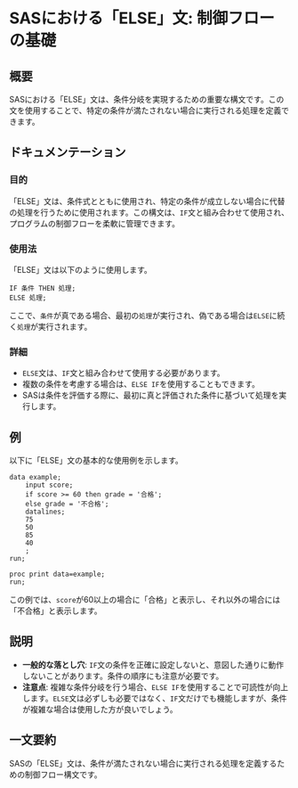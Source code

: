 <!--
Meta Description: # SASにおける「ELSE」文: 制御フローの基礎 ## 概要 SASにおける「ELSE」文は、条件分岐を実現するための重要な構文です。この文を使用することで、特定の条件が満たされない場合に実行される処理を定義できます。 ## ドキュメンテーション ### 目的 「ELSE」文は、条件式とともに使...
Meta Keywords: else, score, sasにおける, sas, then
-->

# SASにおける「ELSE」文: 制御フローの基礎

## 概要
SASにおける「ELSE」文は、条件分岐を実現するための重要な構文です。この文を使用することで、特定の条件が満たされない場合に実行される処理を定義できます。

## ドキュメンテーション
### 目的
「ELSE」文は、条件式とともに使用され、特定の条件が成立しない場合に代替の処理を行うために使用されます。この構文は、`IF`文と組み合わせて使用され、プログラムの制御フローを柔軟に管理できます。

### 使用法
「ELSE」文は以下のように使用します。

```sas
IF 条件 THEN 処理;
ELSE 処理;
```

ここで、`条件`が真である場合、最初の`処理`が実行され、偽である場合は`ELSE`に続く`処理`が実行されます。

### 詳細
- `ELSE`文は、`IF`文と組み合わせて使用する必要があります。
- 複数の条件を考慮する場合は、`ELSE IF`を使用することもできます。
- SASは条件を評価する際に、最初に真と評価された条件に基づいて処理を実行します。

## 例
以下に「ELSE」文の基本的な使用例を示します。

```sas
data example;
    input score;
    if score >= 60 then grade = '合格';
    else grade = '不合格';
    datalines;
    75
    50
    85
    40
    ;
run;

proc print data=example;
run;
```

この例では、`score`が60以上の場合に「合格」と表示し、それ以外の場合には「不合格」と表示します。

## 説明
- **一般的な落とし穴**: `IF`文の条件を正確に設定しないと、意図した通りに動作しないことがあります。条件の順序にも注意が必要です。
- **注意点**: 複雑な条件分岐を行う場合、`ELSE IF`を使用することで可読性が向上します。`ELSE`文は必ずしも必要ではなく、`IF`文だけでも機能しますが、条件が複雑な場合は使用した方が良いでしょう。

## 一文要約
SASの「ELSE」文は、条件が満たされない場合に実行される処理を定義するための制御フロー構文です。